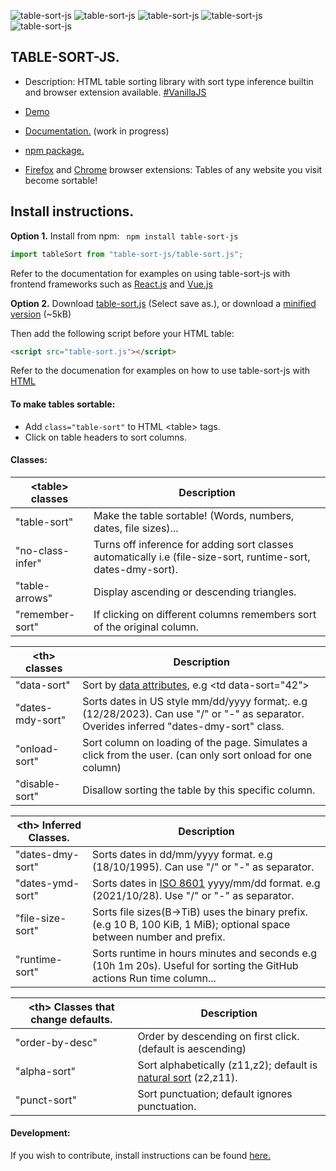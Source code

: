 ![table-sort-js](https://img.shields.io/npm/v/table-sort-js)
![table-sort-js](https://img.shields.io/npm/dm/table-sort-js)
![table-sort-js](https://img.shields.io/github/repo-size/leewannacott/table-sort-js)
![table-sort-js](https://img.shields.io/github/license/LeeWannacott/table-sort-js)
![table-sort-js](https://img.shields.io/github/actions/workflow/status/leewannacott/table-sort-js/jest.yml?branch=master)

## TABLE-SORT-JS.

- Description: HTML table sorting library with sort type inference builtin and browser extension available. [#VanillaJS](http://vanilla-js.com/)

- [Demo](https://leewannacott.github.io/Portfolio/#/GitHub)
- [Documentation.](https://leewannacott.github.io/table-sort-js/docs/about.html)
  (work in progress)
- [npm package.](https://www.npmjs.com/package/table-sort-js)
- [Firefox](https://addons.mozilla.org/en-US/firefox/addon/table-sort-js/) and [Chrome](https://chrome.google.com/webstore/detail/table-sort-js/dioemkojkjhlhmfiocgniipejgkbfibb) browser extensions: Tables of any website you visit become sortable!

## Install instructions.

<b>Option 1.</b> Install from npm: ` npm install table-sort-js`

```javascript
import tableSort from "table-sort-js/table-sort.js";
```

Refer to the documentation for examples on using table-sort-js with frontend frameworks such as
[React.js](https://leewannacott.github.io/table-sort-js/docs/react.html) and [Vue.js](https://leewannacott.github.io/table-sort-js/docs/vue.html)

<b>Option 2.</b> Download [table-sort.js](https://leewannacott.github.io/table-sort-js/table-sort.js) (Select save as.), or download a [minified version](https://cdn.jsdelivr.net/npm/table-sort-js) (~5kB)

Then add the following script before your HTML table:

```html
<script src="table-sort.js"></script>
```

Refer to the documenation for examples on how to use table-sort-js with [HTML](https://leewannacott.github.io/table-sort-js/docs/html5.html)

#### To make tables sortable:

- Add `class="table-sort"` to HTML &lt;table&gt; tags.
- Click on table headers to sort columns.

#### Classes:

| &lt;table&gt; classes | Description                                                                                                   |
| --------------------- | ------------------------------------------------------------------------------------------------------------- |
| "table-sort"          | Make the table sortable! (Words, numbers, dates, file sizes)...                                               |
| "no-class-infer"      | Turns off inference for adding sort classes automatically i.e (file-size-sort, runtime-sort, dates-dmy-sort). |
| "table-arrows"        | Display ascending or descending triangles.                                                                    |
| "remember-sort"       | If clicking on different columns remembers sort of the original column.                                       |

| &lt;th&gt; classes | Description                                                                                                                              |
| ------------------ | ---------------------------------------------------------------------------------------------------------------------------------------- |
| "data-sort"        | Sort by [data attributes](https://developer.mozilla.org/en-US/docs/Learn/HTML/Howto/Use_data_attributes), e.g &lt;td data-sort="42"&gt;  |
| "dates-mdy-sort"   | Sorts dates in US style mm/dd/yyyy format;. e.g (12/28/2023). Can use "/" or "-" as separator. Overides inferred "dates-dmy-sort" class. |
| "onload-sort"      | Sort column on loading of the page. Simulates a click from the user. (can only sort onload for one column)                               |
| "disable-sort"     | Disallow sorting the table by this specific column.                                                                                      |

| &lt;th&gt; Inferred Classes. | Description                                                                                                                         |
| ---------------------------- | ----------------------------------------------------------------------------------------------------------------------------------- |
| "dates-dmy-sort"             | Sorts dates in dd/mm/yyyy format. e.g (18/10/1995). Can use "/" or "-" as separator.                                                |
| "dates-ymd-sort"             | Sorts dates in [ISO 8601](https://en.wikipedia.org/wiki/ISO_8601) yyyy/mm/dd format. e.g (2021/10/28). Use "/" or "-" as separator. |
| "file-size-sort"             | Sorts file sizes(B->TiB) uses the binary prefix. (e.g 10 B, 100 KiB, 1 MiB); optional space between number and prefix.              |
| "runtime-sort"               | Sorts runtime in hours minutes and seconds e.g (10h 1m 20s). Useful for sorting the GitHub actions Run time column...               |

| &lt;th&gt; Classes that change defaults. | Description                                                                                                         |
| ---------------------------------------- | ------------------------------------------------------------------------------------------------------------------- |
| "order-by-desc"                          | Order by descending on first click. (default is aescending)                                                         |
| "alpha-sort"                             | Sort alphabetically (z11,z2); default is [natural sort](https://en.wikipedia.org/wiki/Natural_sort_order) (z2,z11). |
| "punct-sort"                             | Sort punctuation; default ignores punctuation.                                                                      |

#### Development:

If you wish to contribute, install instructions can be found [here.](https://leewannacott.github.io/table-sort-js/docs/development.html)
